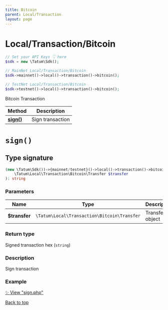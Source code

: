 ```yaml
---
title: Bitcoin
parent: Local/Transaction
layout: page
---
```


# Local/Transaction/Bitcoin

```php
// Set your API Keys 👇 here
$sdk = new \Tatum\Sdk();

// MainNet Local/Transaction/Bitcoin
$sdk->mainnet()->local()->transaction()->bitcoin();

// TestNet Local/Transaction/Bitcoin
$sdk->testnet()->local()->transaction()->bitcoin();
```

Bitcoin Transaction

Method | Description
------------- | -------------
[**sign()**](#sign) | Sign transaction

# `sign()`

## Type signature

```php
(new \Tatum\Sdk())->{mainnet/testnet}()->local()->transaction()->bitcoin()->sign(
    \Tatum\Local\Transaction\Bitcoin\Transfer $transfer
): string
```

### Parameters

Name | Type | Description  | Notes
------------- | ------------- | ------------- | -------------
**$transfer** | `\Tatum\Local\Transaction\Bitcoin\Transfer` | Transfer object | 

### Return type

Signed transaction hex (`string`)

### Description

Sign transaction

### Example

[✨ View "sign.php"](https://github.com/tatumio/tatum-php/blob/master/examples/Local/Transaction/Bitcoin/sign.php)

[Back to top](#top)

